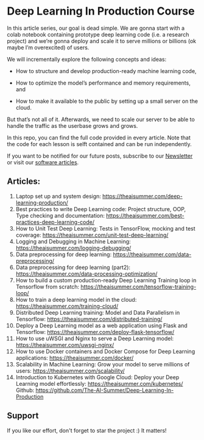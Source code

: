 # Deep Learning In Production Course

In this article series, our goal is dead simple. We are gonna start with a colab notebook containing prototype deep learning code (i.e. a research project) and we’re gonna deploy and scale it to serve millions or billions (ok maybe I’m overexcited) of users.

We will incrementally explore the following concepts and ideas:

- How to structure and develop production-ready machine learning code,

- How to optimize the model’s performance and memory requirements, and

- How to make it available to the public by setting up a small server on the cloud.

But that’s not all of it. Afterwards, we need to scale our server to be able to handle the traffic as the userbase grows and grows.

In this repo, you can find the full code provided in every article. Note that the code for each lesson is selft contained and can be run independently.

If you want to be notified for our future posts, subscribe to our [Newsletter](https://theaisummer.com/newsletter/) or visit our [software articles](https://theaisummer.com/topics/software/).


## Articles:

1. Laptop set up and system design: https://theaisummer.com/deep-learning-production/
2. Best practices to write Deep Learning code: Project structure, OOP, Type checking and documentation: https://theaisummer.com/best-practices-deep-learning-code/
3. How to Unit Test Deep Learning: Tests in TensorFlow, mocking and test coverage: https://theaisummer.com/unit-test-deep-learning/
4. Logging and Debugging in Machine Learning: https://theaisummer.com/logging-debugging/
5. Data preprocessing for deep learning: https://theaisummer.com/data-preprocessing/
6. Data preprocessing for deep learning (part2): https://theaisummer.com/data-processing-optimization/
7. How to build a custom production-ready Deep Learning Training loop in Tensorflow from scratch: https://theaisummer.com/tensorflow-training-loop/
8. How to train a deep learning model in the cloud: https://theaisummer.com/training-cloud/
9. Distributed Deep Learning training: Model and Data Parallelism in Tensorflow: https://theaisummer.com/distributed-training/
10. Deploy a Deep Learning model as a web application using Flask and Tensorflow: https://theaisummer.com/deploy-flask-tensorflow/
11.  How to use uWSGI and Nginx to serve a Deep Learning model:  https://theaisummer.com/uwsgi-nginx/
12. How to use Docker containers and Docker Compose for Deep Learning applications: https://theaisummer.com/docker/
13. Scalability in Machine Learning: Grow your model to serve millions of users: https://theaisummer.com/scalability/
14. Introduction to Kubernetes with Google Cloud: Deploy your Deep Learning model effortlessly: https://theaisummer.com/kubernetes/
Github: https://github.com/The-AI-Summer/Deep-Learning-In-Production 

## Support
If you like our effort, don't forget to star the project :) It matters!
